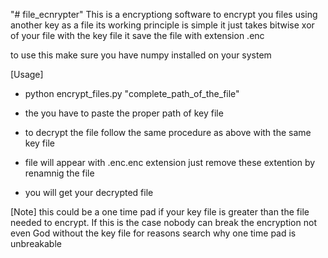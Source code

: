 "# file_ecnrypter" 
This is a encryptiong software to encrypt you files using another key as a file
its working principle is simple it just takes bitwise xor of your file with the key file 
it save the file with extension .enc

to use this make sure you have numpy installed on your system

[Usage]

- python encrypt_files.py "complete_path_of_the_file"
- the you have to paste the proper path of key file 


- to decrypt the file follow the same procedure as above with the same key file 
- file will appear with .enc.enc extension just remove these extention by renamnig the file 
- you will get your decrypted file

[Note]
this could be a one time pad if your key file is greater than the file needed to encrypt.
If this is the case nobody can break the encryption not even God without the key file
for reasons search why one time pad is unbreakable
